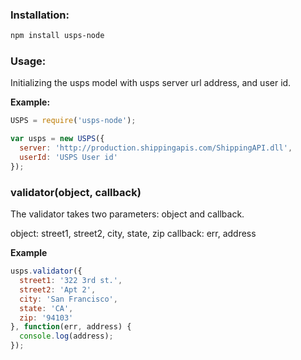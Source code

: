 ### Installation:

``` sh
npm install usps-node
```

### Usage:

Initializing the usps model with usps server url address, and user id.

__Example:__

``` js
USPS = require('usps-node');

var usps = new USPS({
  server: 'http://production.shippingapis.com/ShippingAPI.dll',
  userId: 'USPS User id'
});

```

### validator(object, callback)

The validator takes two parameters: object and callback.

object: street1, street2, city, state, zip
callback: err, address

__Example__

``` js
usps.validator({
  street1: '322 3rd st.',
  street2: 'Apt 2',
  city: 'San Francisco',
  state: 'CA',
  zip: '94103'
}, function(err, address) {
  console.log(address);
});
```